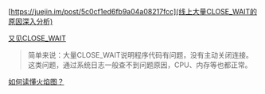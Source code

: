 [https://juejin.im/post/5c0cf1ed6fb9a04a08217fcc](线上大量CLOSE_WAIT的原因深入分析)

[又见CLOSE_WAIT](又见CLOSE_WAIT)

> 简单来说：大量CLOSE_WAIT说明程序代码有问题，没有主动关闭连接。
> 这类问题，通过系统日志一般查不到问题原因，CPU、内存等也都正常。


[如何读懂火焰图？](http://www.ruanyifeng.com/blog/2017/09/flame-graph.html)

